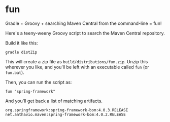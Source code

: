 fun
===

Gradle + Groovy + searching Maven Central from the command-line = fun!

Here's a teeny-weeny Groovy script to search the Maven Central repository.

Build it like this:

    gradle distZip
    
This will create a zip file as `build/distributions/fun.zip`.  Unzip this wherever you like,
and you'll be left with an executable called `fun` (or `fun.bat`).

Then, you can run the script as:

    fun "spring-framework"
    
And you'll get back a list of matching artifacts.

    org.springframework:spring-framework-bom:4.0.3.RELEASE
    net.anthavio.maven:spring-framework-bom:4.0.2.RELEASE

